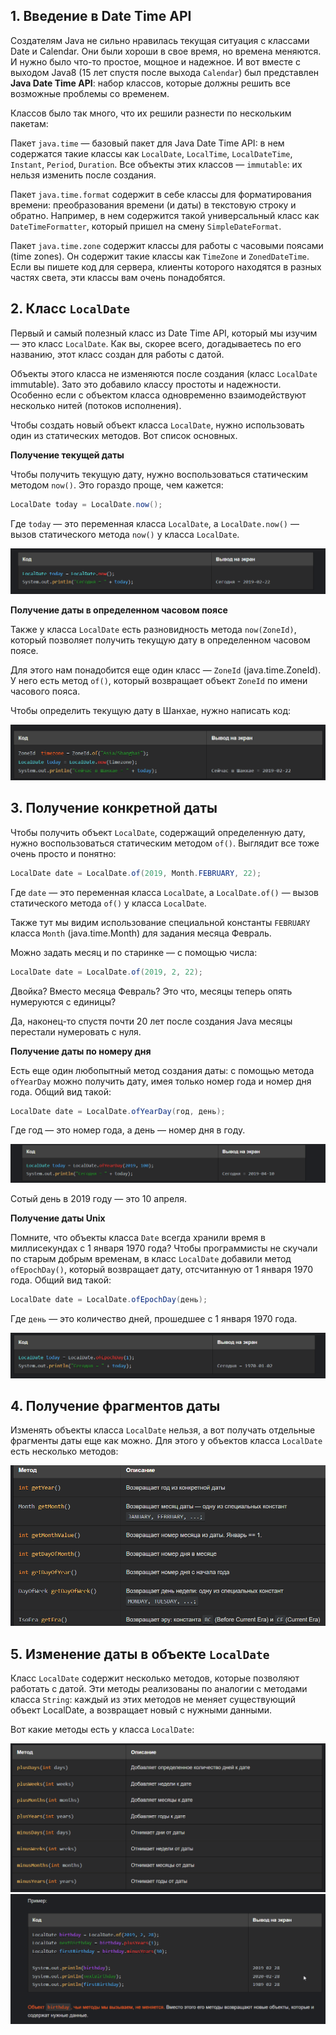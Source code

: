 ## 1. Введение в Date Time API

Создателям Java не сильно нравилась текущая ситуация с классами Date и Calendar. Они были хороши в свое время, но времена меняются. И нужно было что-то простое, мощное и надежное. И вот вместе с выходом Java8 (15 лет спустя после выхода `Calendar`) был представлен **Java Date Time API**: набор классов, которые должны решить все возможные проблемы со временем.

Классов было так много, что их решили разнести по нескольким пакетам:

Пакет `java.time` — базовый пакет для Java Date Time API: в нем содержатся такие классы как `LocalDate`, `LocalTime`, `LocalDateTime`, `Instant`, `Period`, `Duration`. Все объекты этих классов — `immutable`: их нельзя изменить после создания.

Пакет `java.time.format` содержит в себе классы для форматирования времени: преобразования времени (и даты) в текстовую строку и обратно. Например, в нем содержится такой универсальный класс как `DateTimeFormatter`, который пришел на смену `SimpleDateFormat`.

Пакет `java.time.zone` содержит классы для работы с часовыми поясами (time zones). Он содержит такие классы как `TimeZone` и `ZonedDateTime`. Если вы пишете код для сервера, клиенты которого находятся в разных частях света, эти классы вам очень понадобятся.

## 2. Класс `LocalDate`

Первый и самый полезный класс из Date Time API, который мы изучим — это класс `LocalDate`. Как вы, скорее всего, догадываетесь по его названию, этот класс создан для работы с датой.

Объекты этого класса не изменяются после создания (класс `LocalDate` immutable). Зато это добавило классу простоты и надежности. Особенно если с объектом класса одновременно взаимодействуют несколько нитей (потоков исполнения).

Чтобы создать новый объект класса `LocalDate`, нужно использовать один из статических методов. Вот список основных.

**Получение текущей даты**

Чтобы получить текущую дату, нужно воспользоваться статическим методом `now()`. Это гораздо проще, чем кажется:

```java
LocalDate today = LocalDate.now();
```

Где `today` — это переменная класса `LocalDate`, а `LocalDate.now()` — вызов статического метода `now()` у класса `LocalDate`.

![Pasted image 20231129160213.png](..%2Fimg%2Flevel17%2FPasted%20image%2020231129160213.png)

**Получение даты в определенном часовом поясе**

Также у класса `LocalDate` есть разновидность метода `now(ZoneId)`, который позволяет получить текущую дату в определенном часовом поясе.

Для этого нам понадобится еще один класс — `ZoneId` (java.time.ZoneId). У него есть метод `of()`, который возвращает объект `ZoneId` по имени часового пояса.

Чтобы определить текущую дату в Шанхае, нужно написать код:

![Pasted image 20231129160343.png](..%2Fimg%2Flevel17%2FPasted%20image%2020231129160343.png)

## 3. Получение конкретной даты

Чтобы получить объект `LocalDate`, содержащий определенную дату, нужно воспользоваться статическим методом `of()`. Выглядит все тоже очень просто и понятно:

```java
LocalDate date = LocalDate.of(2019, Month.FEBRUARY, 22);
```

Где `date` — это переменная класса `LocalDate`, а `LocalDate.of()` — вызов статического метода `of()` у класса `LocalDate`.

Также тут мы видим использование специальной константы `FEBRUARY` класса `Month` (java.time.Month) для задания месяца Февраль.

Можно задать месяц и по старинке — с помощью числа:

```java
LocalDate date = LocalDate.of(2019, 2, 22);
```

Двойка? Вместо месяца Февраль? Это что, месяцы теперь опять нумеруются с единицы?

Да, наконец-то спустя почти 20 лет после создания Java месяцы перестали нумеровать с нуля.

**Получение даты по номеру дня**

Есть еще один любопытный метод создания даты: с помощью метода `ofYearDay` можно получить дату, имея только номер года и номер дня года. Общий вид такой:

```java
LocalDate date = LocalDate.ofYearDay(год, день);
```

Где год — это номер года, а день — номер дня в году.

![Pasted image 20231129160422.png](..%2Fimg%2Flevel17%2FPasted%20image%2020231129160422.png)

Сотый день в 2019 году — это 10 апреля.

**Получение даты Unix**

Помните, что объекты класса `Date` всегда хранили время в миллисекундах с 1 января 1970 года? Чтобы программисты не скучали по старым добрым временам, в класс `LocalDate` добавили метод `ofEpochDay()`, который возвращает дату, отсчитанную от 1 января 1970 года. Общий вид такой:

```java
LocalDate date = LocalDate.ofEpochDay(день);
```

Где `день` — это количество дней, прошедшее с 1 января 1970 года.

![Pasted image 20231129160444.png](..%2Fimg%2Flevel17%2FPasted%20image%2020231129160444.png)

## 4. Получение фрагментов даты

Изменять объекты класса `LocalDate` нельзя, а вот получать отдельные фрагменты даты еще как можно. Для этого у объектов класса `LocalDate` есть несколько методов:

![Pasted image 20231129160504.png](..%2Fimg%2Flevel17%2FPasted%20image%2020231129160504.png)

## 5. Изменение даты в объекте `LocalDate`

Класс `LocalDate` содержит несколько методов, которые позволяют работать с датой. Эти методы реализованы по аналогии с методами класса `String`: каждый из этих методов не меняет существующий объект LocalDate, а возвращает новый с нужными данными.

Вот какие методы есть у класса `LocalDate`:

![Pasted image 20231129160522.png](..%2Fimg%2Flevel17%2FPasted%20image%2020231129160522.png)
![Pasted image 20231129160528.png](..%2Fimg%2Flevel17%2FPasted%20image%2020231129160528.png)